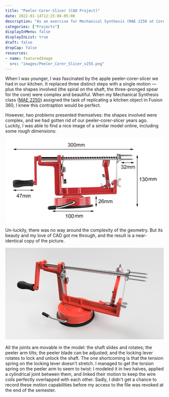 ```yaml
---
title: "Peeler-Corer-Slicer (CAD Project)"
date: 2022-01-14T12:25:08-05:00
description: "As an exercise for Mechanical Synthesis (MAE 2250 at Cornell), I replicated my favorite kitchen tool in Fusion 360."
categories: ["Projects"]
displayInMenu: false
displayInList: true
draft: false
dropCap: false
resources:
- name: featuredImage
  src: "images/Peeler_Corer_Slicer_v255.png"
---
```


When I was younger, I was fascinated by the apple peeler-corer-slicer we had in our kitchen. It replaced three distinct steps with a single motion — plus the shapes involved (the spiral on the shaft, the three-pronged spear for the core) were complex and beautiful. When my Mechanical Synthesis class ([MAE 2250](https://classes.cornell.edu/browse/roster/SP21/class/MAE/2250)) assigned the task of replicating a kitchen object in Fusion 360, I knew this contraption would be perfect.

However, two problems presented themselves: the shapes involved were complex, and we had gotten rid of our peeler-corer-slicer years ago. Luckily, I was able to find a nice image of a similar model online, including some rough dimensions:

![Image of a peeler-corer-slicer from a product listing online](images/peeler-corer-slicer.jpg)

Un-luckily, there was no way around the complexity of the geometry. But its beauty and my love of CAD got me through, and the result is a near-identical copy of the picture.

![CAD rendering of the peeler-corer-slicer](images/Peeler_Corer_Slicer_v255.png)

All the joints are movable in the model: the shaft slides and rotates; the peeler arm tilts; the peeler blade can be adjusted; and the locking lever rotates to lock and unlock the shaft. The one shortcoming is that the tension spring on the locking lever doesn't stretch. I managed to get the torsion spring on the peeler arm to seem to twist: I modeled it in two halves, applied a cylindrical joint between them, and linked their motion to keep the wire coils perfectly overlapped with each other. Sadly, I didn't get a chance to record these motion capabilities before my access to the file was revoked at the end of the semester.
